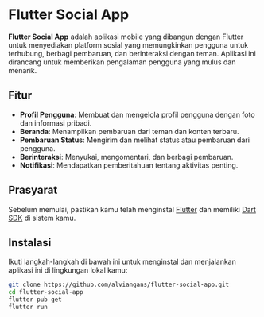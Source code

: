 # Flutter Social App

**Flutter Social App** adalah aplikasi mobile yang dibangun dengan Flutter untuk menyediakan platform sosial yang memungkinkan pengguna untuk terhubung, berbagi pembaruan, dan berinteraksi dengan teman. Aplikasi ini dirancang untuk memberikan pengalaman pengguna yang mulus dan menarik.

## Fitur

- **Profil Pengguna**: Membuat dan mengelola profil pengguna dengan foto dan informasi pribadi.
- **Beranda**: Menampilkan pembaruan dari teman dan konten terbaru.
- **Pembaruan Status**: Mengirim dan melihat status atau pembaruan dari pengguna.
- **Berinteraksi**: Menyukai, mengomentari, dan berbagi pembaruan.
- **Notifikasi**: Mendapatkan pemberitahuan tentang aktivitas penting.

## Prasyarat

Sebelum memulai, pastikan kamu telah menginstal [Flutter](https://flutter.dev/docs/get-started/install) dan memiliki [Dart SDK](https://dart.dev/get-dart) di sistem kamu.

## Instalasi

Ikuti langkah-langkah di bawah ini untuk menginstal dan menjalankan aplikasi ini di lingkungan lokal kamu:

   ```bash
  git clone https://github.com/alviangans/flutter-social-app.git
  cd flutter-social-app
  flutter pub get
  flutter run
